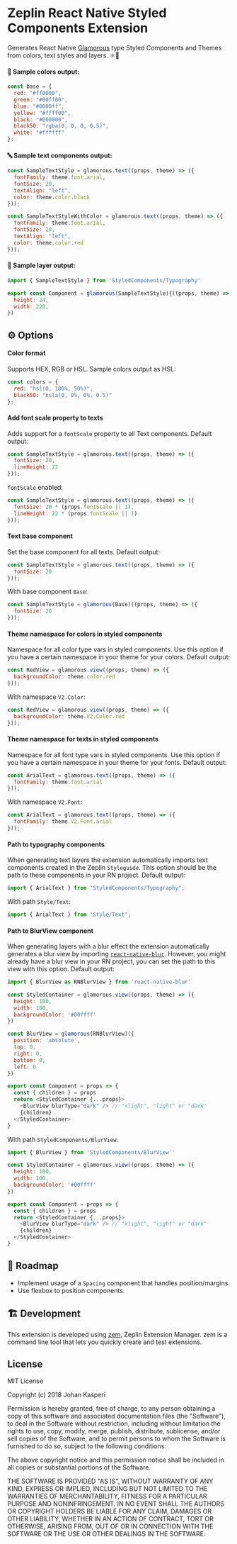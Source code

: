 # Zeplin React Native Styled Components Extension

Generates React Native [Glamorous](https://github.com/robinpowered/glamorous-native) type Styled Components and Themes from colors, text styles and layers. ⚛️📱

#### 🎨 Sample colors output:

```js
const base = {
  red: "#ff0000",
  green: "#00ff00",
  blue: "#0000ff",
  yellow: "#ffff00",
  black: "#000000",
  black50: "rgba(0, 0, 0, 0.5)",
  white: "#ffffff"
};
```

#### 🔤 Sample text components output:

```js
const SampleTextStyle = glamorous.text((props, theme) => ({
  fontFamily: theme.font.arial,
  fontSize: 20,
  textAlign: "left",
  color: theme.color.black
}));

const SampleTextStyleWithColor = glamorous.text((props, theme) => ({
  fontFamily: theme.font.arial,
  fontSize: 20,
  textAlign: "left",
  color: theme.color.red
}));
```

#### 🍰 Sample layer output:

```js
import { SampleTextStyle } from 'StyledComponents/Typography'

export const Component = glamorous(SampleTextStyle){((props, theme) => ({
  height: 24,
  width: 220,
})
```

## ⚙️ Options

#### Color format

Supports HEX, RGB or HSL. Sample colors output as HSL:

```js
const colors = {
  red: "hsl(0, 100%, 50%)",
  black50: "hsla(0, 0%, 0%, 0.5)"
};
```

#### Add font scale property to texts

Adds support for a `fontScale` property to all Text components. Default output:

```js
const SampleTextStyle = glamorous.text((props, theme) => ({
  fontSize: 20,
  lineHeight: 22
}));
```

`fontScale` enabled:

```js
const SampleTextStyle = glamorous.text((props, theme) => ({
  fontSize: 20 * (props.fontScale || 1),
  lineHeight: 22 * (props.fontScale || 1)
}));
```

#### Text base component

Set the base component for all texts. Default output:

```js
const SampleTextStyle = glamorous.text((props, theme) => ({
  fontSize: 20
}));
```

With base component `Base`:

```js
const SampleTextStyle = glamorous(Base)((props, theme) => ({
  fontSize: 20
}));
```

#### Theme namespace for colors in styled components

Namespace for all color type vars in styled components. Use this option if you have a certain namespace in your theme for your colors. Default output:

```js
const RedView = glamorous.view((props, theme) => ({
  backgroundColor: theme.color.red
}));
```

With namespace `V2.Color`:

```js
const RedView = glamorous.view((props, theme) => ({
  backgroundColor: theme.V2.Color.red
}));
```

#### Theme namespace for texts in styled components

Namespace for all font type vars in styled components. Use this option if you have a certain namespace in your theme for your fonts. Default output:

```js
const ArialText = glamorous.text((props, theme) => ({
  fontFamily: theme.font.arial
}));
```

With namespace `V2.Font`:

```js
const ArialText = glamorous.text((props, theme) => ({
  fontFamily: theme.V2.Font.arial
}));
```

#### Path to typography components

When generating text layers the extension automatically imports text components created in the Zeplin `Styleguide`. This option should be the path to these components in your RN project. Default output:

```js
import { ArialText } from "StyledComponents/Typography";
```

With path `Style/Text`:

```js
import { ArialText } from "Style/Text";
```

#### Path to BlurView component

When generating layers with a blur effect the extension automatically generates a blur view by importing [`react-native-blur`](https://github.com/react-native-community/react-native-blur). However, you might already have a blur view in your RN project, you can set the path to this view with this option. Default output:

```js
import { BlurView as RNBlurView } from 'react-native-blur'

const StyledContainer = glamorous.view((props, theme) => ({
  height: 100,
  width: 100,
  backgroundColor: '#00ffff'
})

const BlurView = glamorous(RNBlurView)({
  position: 'absolute',
  top: 0,
  right: 0,
  bottom: 0,
  left: 0
})

export const Component = props => {
  const { children } = props
  return <StyledContainer {...props}>
    <BlurView blurType="dark" /> // "xlight", "light" or "dark"
    {children}
  </StyledContainer>
}
```

With path `StyledComponents/BlurView`:

```js
import { BlurView } from 'StyledComponents/BlurView`'

const StyledContainer = glamorous.view((props, theme) => ({
  height: 100,
  width: 100,
  backgroundColor: '#00ffff'
})

export const Component = props => {
  const { children } = props
  return <StyledContainer {...props}>
    <BlurView blurType="dark" /> // "xlight", "light" or "dark"
    {children}
  </StyledContainer>
}
```

## 📝 Roadmap

- Implement usage of a `Spacing` component that handles position/margins.
- Use flexbox to position components.

## 🏗 Development

This extension is developed using [zem](https://github.com/zeplin/zem), Zeplin Extension Manager. zem is a command line tool that lets you quickly create and test extensions.

## License

MIT License

Copyright (c) 2018 Johan Kasperi

Permission is hereby granted, free of charge, to any person obtaining a copy
of this software and associated documentation files (the "Software"), to deal
in the Software without restriction, including without limitation the rights
to use, copy, modify, merge, publish, distribute, sublicense, and/or sell
copies of the Software, and to permit persons to whom the Software is
furnished to do so, subject to the following conditions:

The above copyright notice and this permission notice shall be included in all
copies or substantial portions of the Software.

THE SOFTWARE IS PROVIDED "AS IS", WITHOUT WARRANTY OF ANY KIND, EXPRESS OR
IMPLIED, INCLUDING BUT NOT LIMITED TO THE WARRANTIES OF MERCHANTABILITY,
FITNESS FOR A PARTICULAR PURPOSE AND NONINFRINGEMENT. IN NO EVENT SHALL THE
AUTHORS OR COPYRIGHT HOLDERS BE LIABLE FOR ANY CLAIM, DAMAGES OR OTHER
LIABILITY, WHETHER IN AN ACTION OF CONTRACT, TORT OR OTHERWISE, ARISING FROM,
OUT OF OR IN CONNECTION WITH THE SOFTWARE OR THE USE OR OTHER DEALINGS IN THE
SOFTWARE.
